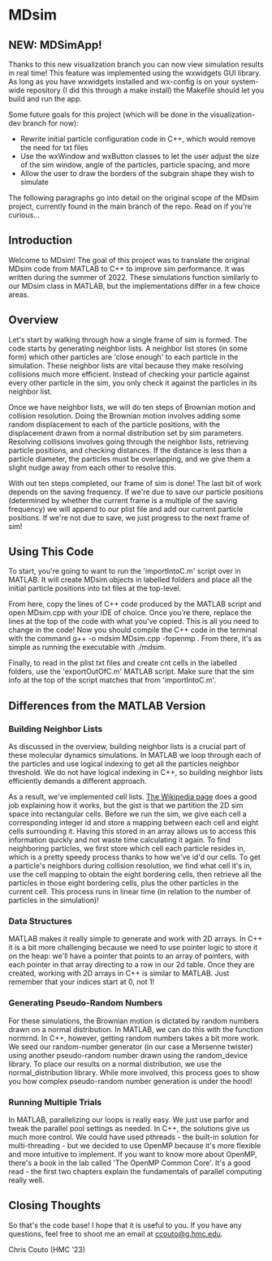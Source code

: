# MDsim

## NEW: MDSimApp!

Thanks to this new visualization branch you can now view simulation results in real time! This feature was implemented using the wxwidgets GUI library. As long as you have wxwidgets installed and wx-config is on your system-wide repository (I did this through a make install) the Makefile should let you build and run the app.

Some future goals for this project (which will be done in the visualization-dev branch for now):

* Rewrite initial particle configuration code in C++, which would remove the need for txt files
* Use the wxWindow and wxButton classes to let the user adjust the size of the sim window, angle of the particles, particle spacing, and more
* Allow the user to draw the borders of the subgrain shape they wish to simulate

The following paragraphs go into detail on the original scope of the MDsim project, currently found in the main branch of the repo. Read on if you're curious...

## Introduction

Welcome to MDsim! The goal of this project was to translate the original MDsim code from MATLAB to C++ to improve sim performance. It was written during the summer of 2022. These simulations function similarly to our MDsim class in MATLAB, but the implementations differ in a few choice areas. 

## Overview

Let's start by walking through how a single frame of sim is formed. The code starts by generating neighbor lists. A neighbor list stores (in some form) which other particles are 'close enough' to each particle in the simulation. These neighbor lists are vital because they make resolving collisions much more efficient. Instead of checking your particle against every other particle in the sim, you only check it against the particles in its neighbor list.

Once we have neighbor lists, we will do ten steps of Brownian motion and collision resolution. Doing the Brownian motion involves adding some random displacement to each of the particle positions, with the displacement drawn from a normal distribution set by sim parameters. Resolving collisions involves going through the neighbor lists, retrieving particle positions, and checking distances. If the distance is less than a particle diameter, the particles must be overlapping, and we give them a slight nudge away from each other to resolve this.

With out ten steps completed, our frame of sim is done! The last bit of work depends on the saving frequency. If we're due to save our particle positions (determined by whether the current frame is a multiple of the saving frequency) we will append to our plist file and add our current particle positions. If we're not due to save, we just progress to the next frame of sim!

## Using This Code

To start, you're going to want to run the 'importIntoC.m' script over in MATLAB. It will create MDsim objects in labelled folders and place all the initial particle positions into txt files at the top-level. 

From here, copy the lines of C++ code produced by the MATLAB script and open MDsim.cpp with your IDE of choice. Once you're there, replace the lines at the top of the code with what you've copied. This is all you need to change in the code! Now you should compile the C++ code in the terminal with the command g++ -o  mdsim MDsim.cpp -fopenmp . From there, it's as simple as running the executable with ./mdsim.

Finally, to read in the plist txt files and create cnt cells in the labelled folders, use the 'exportOutOfC.m' MATLAB script. Make sure that the sim info at the top of the script matches that from 'importIntoC.m'. 

## Differences from the MATLAB Version

### Building Neighbor Lists

As discussed in the overview, building neighbor lists is a crucial part of these molecular dynamics simulations. In MATLAB we loop through each of the particles and use logical indexing to get all the particles neighbor threshold. We do not have logical indexing in C++, so building neighbor lists efficiently demands a different approach. 

As a result, we've implemented cell lists. [The Wikipedia page](https://en.wikipedia.org/wiki/Cell_lists) does a good job explaining how it works, but the gist is that we partition the 2D sim space into rectangular cells. Before we run the sim, we give each cell a corresponding integer id and store a mapping between each cell and eight cells surrounding it. Having this stored in an array allows us to access this information quickly and not waste time calculating it again. To find neighboring particles, we first store which cell each particle resides in, which is a pretty speedy process thanks to how we've id'd our cells. To get a particle's neighbors during collision resolution, we find what cell it's in, use the cell mapping to obtain the eight bordering cells, then retrieve all the particles in those eight bordering cells, plus the other particles in the current cell. This process runs in linear time (in relation to the number of particles in the simulation)!

### Data Structures

MATLAB makes it really simple to generate and work with 2D arrays. In C++ it is a bit more challenging because we need to use pointer logic to store it on the heap: we'll have a pointer that points to an array of pointers, with each pointer in that array directing to a row in our 2d table. Once they are created, working with 2D arrays in C++ is similar to MATLAB. Just remember that your indices start at 0, not 1!

### Generating Pseudo-Random Numbers

For these simulations, the Brownian motion is dictated by random numbers drawn on a normal distribution. In MATLAB, we can do this with the function normrnd. In C++, however, getting random numbers takes a bit more work. We seed our random-number generator (in our case a Mersenne twister) using another pseudo-random number drawn using the random_device library. To place our results on a normal distribution, we use the normal_distribution library. While more involved, this process goes to show you how complex pseudo-random number generation is under the hood!

### Running Multiple Trials

In MATLAB, parallelizing our loops is really easy. We just use parfor and tweak the parallel pool settings as needed.  In C++, the solutions give us much more control. We could have used pthreads - the built-in solution for multi-threading - but we decided to use OpenMP because it's more flexible and more intuitive to implement. If you want to know more about OpenMP, there's a book in the lab called 'The OpenMP Common Core'. It's a good read - the first two chapters explain the fundamentals of parallel computing really well.

## Closing Thoughts

So that's the code base! I hope that it is useful to you. If you have any questions, feel free to shoot me an email at ccouto@g.hmc.edu. 

Chris Couto (HMC '23)